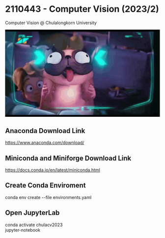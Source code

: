 # 2110443 - Computer Vision (2023/2)
Computer Vision @ Chulalongkorn University

![cv2023](assets/dog-pig.gif)

## Anaconda Download Link
https://www.anaconda.com/download/
## Miniconda and Miniforge Download Link
https://docs.conda.io/en/latest/miniconda.html

## Create Conda Enviroment
conda env create --file environments.yaml

## Open JupyterLab
conda activate chulacv2023\
jupyter-notebook
